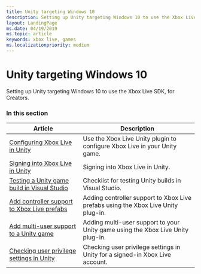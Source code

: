 ```yaml
---
title: Unity targeting Windows 10
description: Setting up Unity targeting Windows 10 to use the Xbox Live SDK, for Creators.
layout: LandingPage
ms.date: 04/19/2019
ms.topic: article
keywords: xbox live, games
ms.localizationpriority: medium
---
```


# Unity targeting Windows 10

Setting up Unity targeting Windows 10 to use the Xbox Live SDK, for Creators.


### In this section

| Article | Description |
|---------|-------------|
| [Configuring Xbox Live in Unity](live-configure-xbl-in-unity.md) | Use the Xbox Live Unity plugin to configure Xbox Live in your Unity game. |
| [Signing into Xbox Live in Unity](signin/live-unity-signin-nav.md) | Signing into Xbox Live in Unity. |
| [Testing a Unity game build in Visual Studio](live-test-vstudio-build.md) | Checklist for testing Unity builds in Visual Studio. |
| [Add controller support to Xbox Live prefabs](live-add-controller-support-xbl-prefabs.md) | Adding controller support to Xbox Live prefabs using the Xbox Live Unity plug-in. |
| [Add multi-user support to a Unity game](live-add-multi-user-support.md) | Adding multi-user support to your Unity game using the Xbox Live Unity plug-in. |
| [Checking user privilege settings in Unity](live-check-privileges-unity.md) | Checking user privilege settings in Unity for a signed-in Xbox Live account. |

<!-- 
standard template to fill-in to create the new official article: 
| [Setting up Unity targeting Windows 10](unity-win10-cr.md) | Setting up Unity targeting Windows 10 to use the Xbox Live SDK, for Creators. |
-->

